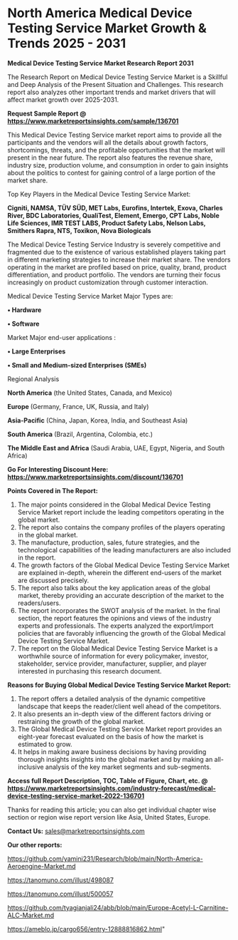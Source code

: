  # North America Medical Device Testing Service Market Growth & Trends 2025 - 2031

<strong>Medical Device Testing Service Market Research Report 2031</strong>

The Research Report on Medical Device Testing Service Market is a Skillful and Deep Analysis of the Present Situation and Challenges. This research report also analyzes other important trends and market drivers that will affect market growth over 2025-2031.

<strong>Request Sample Report @ <a href=https://www.marketreportsinsights.com/sample/136701>https://www.marketreportsinsights.com/sample/136701</a></strong>

This Medical Device Testing Service market report aims to provide all the participants and the vendors will all the details about growth factors, shortcomings, threats, and the profitable opportunities that the market will present in the near future. The report also features the revenue share, industry size, production volume, and consumption in order to gain insights about the politics to contest for gaining control of a large portion of the market share.

Top Key Players in the Medical Device Testing Service Market:

<strong>Cigniti, NAMSA, TÜV SÜD, MET Labs, Eurofins, Intertek, Exova, Charles River, BDC Laboratories, QualiTest, Element, Emergo, CPT Labs, Noble Life Sciences, IMR TEST LABS, Product Safety Labs, Nelson Labs, Smithers Rapra, NTS, Toxikon, Nova Biologicals</strong>

The Medical Device Testing Service Industry is severely competitive and fragmented due to the existence of various established players taking part in different marketing strategies to increase their market share. The vendors operating in the market are profiled based on price, quality, brand, product differentiation, and product portfolio. The vendors are turning their focus increasingly on product customization through customer interaction.

Medical Device Testing Service Market Major Types are:

<strong>• Hardware

• Software</strong>

Market Major end-user applications :

<strong>• Large Enterprises

• Small and Medium-sized Enterprises (SMEs)</strong>

Regional Analysis

</u><strong><b>North America</b></strong> (the United States, Canada, and Mexico)

<strong><b>Europe </b></strong>(Germany, France, UK, Russia, and Italy)

<strong><b>Asia-Pacific</b></strong> (China, Japan, Korea, India, and Southeast Asia)

<strong><b>South America</b></strong> (Brazil, Argentina, Colombia, etc.)

<strong><b>The Middle East and Africa</b></strong> (Saudi Arabia, UAE, Egypt, Nigeria, and South Africa)

<strong>Go For Interesting Discount Here: <a href=https://www.marketreportsinsights.com/discount/136701>https://www.marketreportsinsights.com/discount/136701</a></strong>

<strong>Points Covered in The Report:</strong>
<ol>
  <li>The major points considered in the Global Medical Device Testing Service Market report include the leading competitors operating in the global market.</li>
  <li>The report also contains the company profiles of the players operating in the global market.</li>
  <li>The manufacture, production, sales, future strategies, and the technological capabilities of the leading manufacturers are also included in the report.</li>
  <li>The growth factors of the Global Medical Device Testing Service Market are explained in-depth, wherein the different end-users of the market are discussed precisely.</li>
  <li>The report also talks about the key application areas of the global market, thereby providing an accurate description of the market to the readers/users.</li>
  <li>The report incorporates the SWOT analysis of the market. In the final section, the report features the opinions and views of the industry experts and professionals. The experts analyzed the export/import policies that are favorably influencing the growth of the Global Medical Device Testing Service Market.</li>
  <li>The report on the Global Medical Device Testing Service Market is a worthwhile source of information for every policymaker, investor, stakeholder, service provider, manufacturer, supplier, and player interested in purchasing this research document.</li>
</ol>
<strong>Reasons for Buying Global Medical Device Testing Service Market Report:</strong>

<ol>
  <li>The report offers a detailed analysis of the dynamic competitive landscape that keeps the reader/client well ahead of the competitors.</li>
  <li>It also presents an in-depth view of the different factors driving or restraining the growth of the global market.</li>
  <li>The Global Medical Device Testing Service Market report provides an eight-year forecast evaluated on the basis of how the market is estimated to grow.</li>
  <li>It helps in making aware business decisions by having providing thorough insights insights into the global market and by making an all-inclusive analysis of the key market segments and sub-segments.</li>
</ol>
<strong>Access full Report Description, TOC, Table of Figure, Chart, etc. @ <a href=https://www.marketreportsinsights.com/industry-forecast/medical-device-testing-service-market-2022-136701>https://www.marketreportsinsights.com/industry-forecast/medical-device-testing-service-market-2022-136701</a></strong>


Thanks for reading this article; you can also get individual chapter wise section or region wise report version like Asia, United States, Europe.

<strong>Contact Us:</strong>
sales@marketreportsinsights.com

<strong>Our other reports:</strong>

<a href=https://github.com/yamini231/Research/blob/main/North-America-Aeroengine-Market.md>https://github.com/yamini231/Research/blob/main/North-America-Aeroengine-Market.md</a>

<a href=https://tanomuno.com/illust/498087>https://tanomuno.com/illust/498087</a>

<a href=https://tanomuno.com/illust/500057>https://tanomuno.com/illust/500057</a>

<a href=https://github.com/tyagianjali24/abb/blob/main/Europe-Acetyl-L-Carnitine-ALC-Market.md>https://github.com/tyagianjali24/abb/blob/main/Europe-Acetyl-L-Carnitine-ALC-Market.md</a>

<a href=https://ameblo.jp/cargo656/entry-12888816862.html>https://ameblo.jp/cargo656/entry-12888816862.html</a>"
